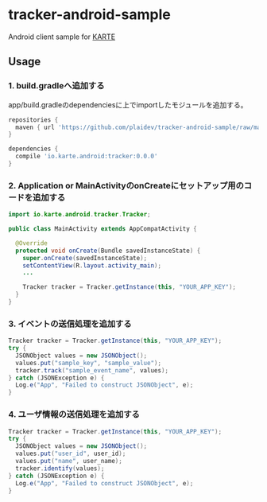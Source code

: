 # tracker-android-sample
Android client sample for [KARTE](https://karte.io)

## Usage

### 1. build.gradleへ追加する
app/build.gradleのdependenciesに上でimportしたモジュールを追加する。

```groovy
repositories {
  maven { url 'https://github.com/plaidev/tracker-android-sample/raw/master/maven-repo' }
}

dependencies {
  compile 'io.karte.android:tracker:0.0.0'
}
```

### 2. Application or MainActivityのonCreateにセットアップ用のコードを追加する
```java
import io.karte.android.tracker.Tracker;

public class MainActivity extends AppCompatActivity {

  @Override
  protected void onCreate(Bundle savedInstanceState) {
    super.onCreate(savedInstanceState);
    setContentView(R.layout.activity_main);
    ...

    Tracker tracker = Tracker.getInstance(this, "YOUR_APP_KEY");
  }
}
```

### 3. イベントの送信処理を追加する
```java
Tracker tracker = Tracker.getInstance(this, "YOUR_APP_KEY");
try {
  JSONObject values = new JSONObject();
  values.put("sample_key", "sample_value");
  tracker.track("sample_event_name", values);
} catch (JSONException e) {
  Log.e("App", "Failed to construct JSONObject", e);
}
```

### 4. ユーザ情報の送信処理を追加する
```java
Tracker tracker = Tracker.getInstance(this, "YOUR_APP_KEY");
try {
  JSONObject values = new JSONObject();
  values.put("user_id", user_id);
  values.put("name", user_name);
  tracker.identify(values);
} catch (JSONException e) {
  Log.e("App", "Failed to construct JSONObject", e);
}
```
